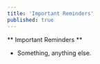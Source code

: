 ```yaml
---
title: 'Important Reminders'
published: true
---
```


** Important Reminders **  
* Something, anything else.
